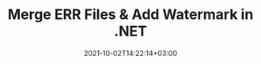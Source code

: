 ---
############################# Static ############################
layout: "autogen"
date: 2021-10-02T14:22:14+03:00
draft: false
path: "total/net/merger/err/"

############################# Head ############################
head_title: "Merge & Split ERR Files and Add Watermarks in C# .NET"
head_description: ".NET documents merger library to combine multiple ERR files into a single file by joining selective number of pages or a range of pages from multiple source documents into one."

############################# Header ############################
title: "Merge ERR Files & Add Watermark in .NET"
description: ".NET documents merger API to combine multiple ERR files into a single file by joining selective number of pages or a range of pages from multiple source documents into one. Perform single document operations such as move, remove, rotate, swap and extract pages or split a single ERR document into several resultant documents."

############################# SubMenu ############################
submenu:
    enable: false

############################# Content ############################
content:
    enable: true
    block:
    - title_left: "Merge ERR Files & Add Watermark in C#"
      content_left: |
          Join ERR files in C# .NET and add text or image watermarks to the single resultant document in .NET (C#, VB.NET, ASP.NET & .NET Core) applications.

          -   Instantiate **Merger** with input ERR document
          -   Call **Join** method of **Merger** class instance and pass second source document path
          -   Call **Save** method of **Merger** class instance to save merged document
          -   Instantiate **Watermarker** with merged ERR document as created above
          -   Create the **TextWatermark** object & set watermark properties
          -   Add watermark and save watermarked ERR
          
      title_right: "Source Document Information Extraction"
      content_right: |
          You require `GroupDocs.Merger` & `GroupDocs.Watermark` namespaces to perform single and multiple documents merging operations within PDF, Microsoft Office, HTML, OpenDocument and many other document formats. Explore other [.NET APIs for Office documents](https://products.conholdate.com/total/net/) as offered by Conholdate.Total.
          
          Get the respective assembly files from the [downloads](https://downloads.conholdate.com/total/net) or fetch the whole package from [Nuget](https://www.nuget.org/packages/Conholdate.Total/) to add 'Conholdate.Total` directly in your workspace.
          
      code: |
          ```cs {linenos=false}
          // Merge ERR files using GroupDocs.Merger API
          // Instantiate Merger with input ERR document
          using (Merger merger = new Merger("input1.err"))
          {
              // Call Join method of Merger class instance and pass second source document path
              merger.Join("input2.err");

              // Call Save method of Merger class instance to save merged document
              merger.Save("merged.err");
          }

          // Add text watermark to ERR document
          // Instantiate Watermarker with merged ERR document created above
          // GroupDocs.Merger created Output folder and save merged.err there
          // We will load merged.err document from Output folder
          using (Watermarker watermarker = new Watermarker("Output/merged.err"))
          {
              // Initialize the Font to be used for watermark
              Font font = new Font("Arial", 19, FontStyle.Bold | FontStyle.Italic);

              // Create the TextWatermark object
              TextWatermark watermark = new TextWatermark("my watermark", font);

              // Set watermark properties
              watermark.ForegroundColor = Color.Red;
              watermark.BackgroundColor = Color.Blue;
              watermark.TextAlignment = TextAlignment.Right;
              watermark.Opacity = 0.5;

              // Add watermark and save watermarked ERR
              watermarker.Add(watermark);
              watermarker.Save("output.err");
          }
          ```
    - title_left: "Split ERR File & Add Watermarks in .NET"
      content_left: |
          Split a single ERR document to multiple independent documents and insert image or text watermarks to each of the splitted files using C# .NET.

          -   Set output path where files will be saved after splitting
          -   Instantiate **SplitOptions** object with path of splitted file and number of pages to be splitted
          -   Create **Merger** object with input ERR and split using **SplitOptions**
          -   Instantiate **Watermarker** with splitted ERR
          -   Create the **TextWatermark** object & set watermark properties
          -   Add watermark and save watermarked ERR
        
      title_right: "Image Representation of Document Pages"
      content_right: |
          Combine all popular document file formats and generate image representation of the merged document pages in 'PNG', 'JPG' or 'BMP' formats. You can easily preview the complete document as a whole or display some specific pages based on page numbers or page ranges.

          Join popular document file formats on different operating systems such as Windows, Linux or macOS while using platforms such as Windows Azure, Mono and Xamarin.
          
      code: |
          ```cs {linenos=false}
          // Set output path where files will be saved after splitting
          string outputFolder = @"c:\output\";

          // Instantiate SplitOptions object with path of splitted file and number of pages to be splitted
          SplitOptions splitOptions = new SplitOptions(outputFolder + "document_{0}.{1}", new int[] { 1, 2, 4 });

          // Create Merger object with input ERR
          using (Merger merger = new Merger("input.err"))
          {
              // Split input ERR using SplitOptions
              merger.Split(splitOptions);
          }

          // Get list of splitted files from output path
          string[] files = Directory.GetFiles(outputFolder);
          // Create counter that will be used for naming output files
          int i = 0;

          // Loop through all splitted files in the output folder
          foreach(string file in files)
          {
              i++; // Increment counter

              // Instantiate Watermarker with splitted ERR
              using (Watermarker watermarker = new Watermarker(file))
              {
                  // Initialize the Font to be used for watermark
                  Font font = new Font("Arial", 19, FontStyle.Bold | FontStyle.Italic);

                  // Create the TextWatermark object
                  TextWatermark watermark = new TextWatermark("my watermark", font);

                  // Set watermark properties
                  watermark.ForegroundColor = Color.Red;
                  watermark.BackgroundColor = Color.Blue;
                  watermark.TextAlignment = TextAlignment.Right;
                  watermark.Opacity = 0.5;

                  // Add watermark and save watermarked ERR
                  watermarker.Add(watermark);
                  watermarker.Save(string.Format("{0}output{1}.err",outputFolder,i));
              }
          }
          ```
############################# About Formats ############################
about_formats:
    enable: false
############################# More Formats ############################
more_formats:
    enable: true
    auto: true
############################# Back to top ###############################
back_to_top:
  enable: true
---